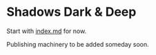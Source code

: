 # Shadows Dark & Deep

Start with [index.md](index.md) for now.

Publishing machinery to be added someday soon.


